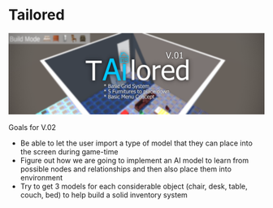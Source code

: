# Tailored

![screenshot](design1.PNG)

Goals for V.02
* Be able to let the user import a type of model that they can place into the screen during game-time
* Figure out how we are going to implement an AI model to learn from possible nodes and relationships and then also place them into environment
* Try to get 3 models for each considerable object (chair, desk, table, couch, bed) to help build a solid inventory system 
